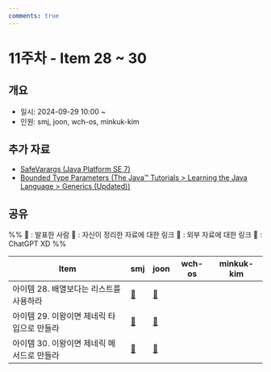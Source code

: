 ```yaml
---
comments: true
---
```

# 11주차 - Item 28 ~ 30

## 개요
- 일시: 2024-09-29 10:00 ~ 
- 인원: smj, joon, wch-os, minkuk-kim

## 추가 자료
- [SafeVarargs (Java Platform SE 7)](https://docs.oracle.com/javase/7/docs/api/java/lang/SafeVarargs.html)
- [Bounded Type Parameters (The Java™ Tutorials > Learning the Java Language > Generics (Updated))](https://docs.oracle.com/javase/tutorial/java/generics/bounded.html)

## 공유
%% 
📢 : 발표한 사람
📄 : 자신이 정리한 자료에 대한 링크
🔗 : 외부 자료에 대한 링크
🤖 : ChatGPT XD
%%

| Item                      | smj                                              | joon                                                                                                | wch-os | minkuk-kim |
| ------------------------- | ------------------------------------------------ | --------------------------------------------------------------------------------------------------- | ------ | ---------- |
| 아이템 28. 배열보다는 리스트를 사용하라   | [📄](https://shinminjin.github.io/posts/item28/) | [📄](https://wonjoon.gitbook.io/joons-til/books/effective-java/item28.-use-lists-instead-of-arrays) |        |            |
| 아이템 29. 이왕이면 제네릭 타입으로 만들라 | [📄](https://shinminjin.github.io/posts/item29/) | [📄](https://wonjoon.gitbook.io/joons-til/books/effective-java/item-29.-prefer-generic-types)       |        |            |
| 아이템 30. 이왕이면 제네릭 메서드로 만들라 | [📄](https://shinminjin.github.io/posts/item30/) | [📄](https://wonjoon.gitbook.io/joons-til/books/effective-java/item30.-favor-generic-methods)       |        |            |
